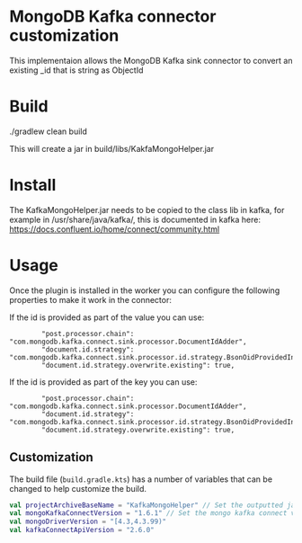 # MongoDB Kafka connector customization

This implementaion allows the MongoDB Kafka sink connector to convert an existing _id that is string as ObjectId

# Build

./gradlew clean build

This will create a jar in build/libs/KakfaMongoHelper.jar

# Install

The KafkaMongoHelper.jar needs to be copied to the class lib in kafka, for example in /usr/share/java/kafka/, this is documented in kafka here:
https://docs.confluent.io/home/connect/community.html

# Usage

Once the plugin is installed in the worker you can configure the following properties to make it work in the connector:

If the id is provided as part of the value you can use:
```
		"post.processor.chain": "com.mongodb.kafka.connect.sink.processor.DocumentIdAdder",
		"document.id.strategy": "com.mongodb.kafka.connect.sink.processor.id.strategy.BsonOidProvidedInValueStrategy",
		"document.id.strategy.overwrite.existing": true,
```

If the id is provided as part of the key you can use:
```
		"post.processor.chain": "com.mongodb.kafka.connect.sink.processor.DocumentIdAdder",
		"document.id.strategy": "com.mongodb.kafka.connect.sink.processor.id.strategy.BsonOidProvidedInKeyStrategy",
		"document.id.strategy.overwrite.existing": true,
```

## Customization

The build file (`build.gradle.kts`) has a number of variables that can be changed to help customize the build.

```kts
val projectArchiveBaseName = "KafkaMongoHelper" // Set the outputted jar base name
val mongoKafkaConnectVersion = "1.6.1" // Set the mongo kafka connect version
val mongoDriverVersion = "[4.3,4.3.99)"
val kafkaConnectApiVersion = "2.6.0"
```

